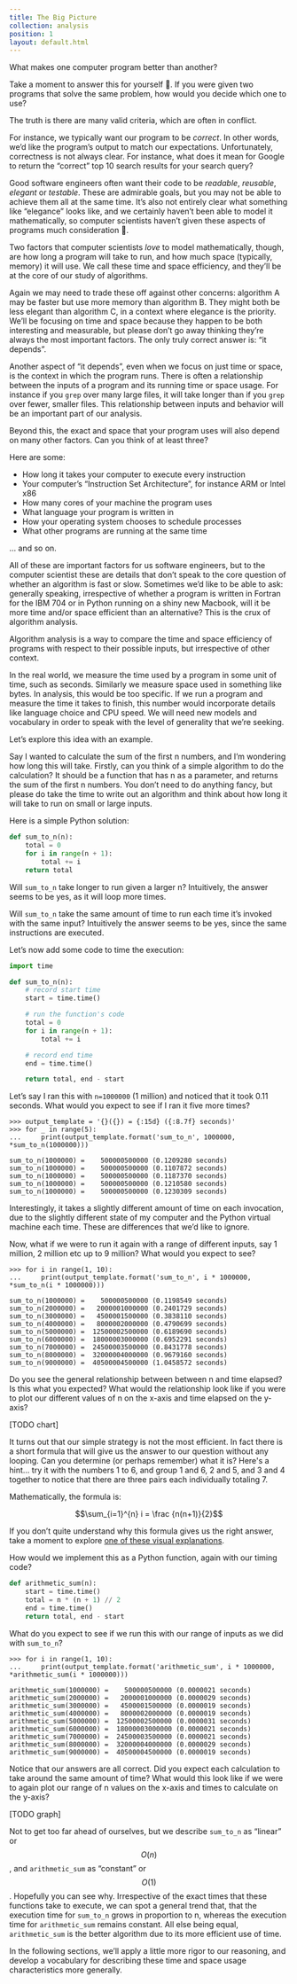```yaml
---
title: The Big Picture
collection: analysis
position: 1
layout: default.html
---
```


What makes one computer program better than another?

Take a moment to answer this for yourself 🙂. If you were given two programs that solve the same problem, how would you decide which one to use?

The truth is there are many valid criteria, which are often in conflict.

For instance, we typically want our program to be _correct_. In other words, we’d like the program’s output to match our expectations. Unfortunately, correctness is not always clear. For instance, what does it mean for Google to return the “correct” top 10 search results for your search query?

Good software engineers often want their code to be _readable_, _reusable_, _elegant_ or _testable_. These are admirable goals, but you may not be able to achieve them all at the same time. It’s also not entirely clear what something like “elegance” looks like, and we certainly haven’t been able to model it mathematically, so computer scientists haven’t given these aspects of programs much consideration 🤷‍.

Two factors that computer scientists _love_ to model mathematically, though, are how long a program will take to run, and how much space (typically, memory) it will use. We call these time and space efficiency, and they’ll be at the core of our study of algorithms.

Again we may need to trade these off against other concerns: algorithm A may be faster but use more memory than algorithm B. They might both be less elegant than algorithm C, in a context where elegance is the priority. We’ll be focusing on time and space because they happen to be both interesting and measurable, but please don’t go away thinking they’re always the most important factors. The only truly correct answer is: “it depends”.

Another aspect of “it depends”, even when we focus on just time or space, is the context in which the program runs. There is often a relationship between the inputs of a program and its running time or space usage. For instance if you `grep` over many large files, it will take longer than if you `grep` over fewer, smaller files. This relationship between inputs and behavior will be an important part of our analysis.

Beyond this, the exact and space that your program uses will also depend on many other factors. Can you think of at least three?

Here are some:

* How long it takes your computer to execute every instruction
* Your computer’s “Instruction Set Architecture”, for instance ARM or Intel x86
* How many cores of your machine the program uses
* What language your program is written in
* How your operating system chooses to schedule processes
* What other programs are running at the same time

&hellip; and so on.

All of these are important factors for us software engineers, but to the computer scientist these are details that don’t speak to the core question of whether an algorithm is fast or slow. Sometimes we’d like to be able to ask: generally speaking, irrespective of whether a program is written in Fortran for the IBM 704 or in Python running on a shiny new Macbook, will it be more time and/or space efficient than an alternative? This is the crux of algorithm analysis.

<p class="crux">
Algorithm analysis is a way to compare the time and space efficiency of programs with respect to their possible inputs, but irrespective of other context.
</p>

In the real world, we measure the time used by a program in some unit of time, such as seconds. Similarly we measure space used in something like bytes. In analysis, this would be too specific. If we run a program and measure the time it takes to finish, this number would incorporate details like language choice and CPU speed. We will need new models and vocabulary in order to speak with the level of generality that we’re seeking.

Let’s explore this idea with an example.

Say I wanted to calculate the sum of the first n numbers, and I’m wondering how long this will take. Firstly, can you think of a simple algorithm to do the calculation? It should be a function that has n as a parameter, and returns the sum of the first n numbers. You don’t need to do anything fancy, but please do take the time to write out an algorithm and think about how long it will take to run on small or large inputs.

Here is a simple Python solution:

```python
def sum_to_n(n):
    total = 0
    for i in range(n + 1):
        total += i
    return total
```

Will `sum_to_n` take longer to run given a larger n? Intuitively, the answer seems to be yes, as it will loop more times.

Will `sum_to_n` take the same amount of time to run each time it’s invoked with the same input? Intuitively the answer seems to be yes, since the same instructions are executed.

Let’s now add some code to time the execution:


```python
import time

def sum_to_n(n):
    # record start time
    start = time.time()

    # run the function's code
    total = 0
    for i in range(n + 1):
        total += i

    # record end time
    end = time.time()

    return total, end - start
```

Let’s say I ran this with `n=1000000` (1 million) and noticed that it took 0.11 seconds. What would you expect to see if I ran it five more times?

```
>>> output_template = '{}({}) = {:15d} ({:8.7f} seconds)'
>>> for _ in range(5):
...     print(output_template.format('sum_to_n', 1000000, *sum_to_n(1000000)))
```

```
sum_to_n(1000000) =    500000500000 (0.1209280 seconds)
sum_to_n(1000000) =    500000500000 (0.1107872 seconds)
sum_to_n(1000000) =    500000500000 (0.1187370 seconds)
sum_to_n(1000000) =    500000500000 (0.1210580 seconds)
sum_to_n(1000000) =    500000500000 (0.1230309 seconds)
```

Interestingly, it takes a slightly different amount of time on each invocation, due to the slightly different state of my computer and the Python virtual machine each time. These are differences that we’d like to ignore.

Now, what if we were to run it again with a range of different inputs, say 1 million, 2 million etc up to 9 million? What would you expect to see?

```
>>> for i in range(1, 10):
...     print(output_template.format('sum_to_n', i * 1000000, *sum_to_n(i * 1000000)))
```

```
sum_to_n(1000000) =    500000500000 (0.1198549 seconds)
sum_to_n(2000000) =   2000001000000 (0.2401729 seconds)
sum_to_n(3000000) =   4500001500000 (0.3838110 seconds)
sum_to_n(4000000) =   8000002000000 (0.4790699 seconds)
sum_to_n(5000000) =  12500002500000 (0.6189690 seconds)
sum_to_n(6000000) =  18000003000000 (0.6952291 seconds)
sum_to_n(7000000) =  24500003500000 (0.8431778 seconds)
sum_to_n(8000000) =  32000004000000 (0.9679160 seconds)
sum_to_n(9000000) =  40500004500000 (1.0458572 seconds)
```

Do you see the general relationship between between n and time elapsed? Is this what you expected? What would the relationship look like if you were to plot our different values of n on the x-axis and time elapsed on the y-axis?

[TODO chart]

It turns out that our simple strategy is not the most efficient. In fact there is a short formula that will give us the answer to our question without any looping. Can you determine (or perhaps remember) what it is? Here's a hint... try it with the numbers 1 to 6, and group 1 and 6, 2 and 5, and 3 and 4 together to notice that there are three pairs each individually totaling 7.

Mathematically, the formula is:

$$\sum_{i=1}^{n} i = \frac {n(n+1)}{2}$$

If you don’t quite understand why this formula gives us the right answer, take a moment to explore [one of these visual explanations](https://fr0ddy.github.io/math/visual-proofs/sum-of-first-n-natural-numbers.html).

How would we implement this as a Python function, again with our timing code?

```python
def arithmetic_sum(n):
    start = time.time()
    total = n * (n + 1) // 2
    end = time.time()
    return total, end - start
```

What do you expect to see if we run this with our range of inputs as we did with `sum_to_n`?

```
>>> for i in range(1, 10):
...     print(output_template.format('arithmetic_sum', i * 1000000, *arithmetic_sum(i * 1000000)))
```

```
arithmetic_sum(1000000) =    500000500000 (0.0000021 seconds)
arithmetic_sum(2000000) =   2000001000000 (0.0000029 seconds)
arithmetic_sum(3000000) =   4500001500000 (0.0000019 seconds)
arithmetic_sum(4000000) =   8000002000000 (0.0000019 seconds)
arithmetic_sum(5000000) =  12500002500000 (0.0000031 seconds)
arithmetic_sum(6000000) =  18000003000000 (0.0000021 seconds)
arithmetic_sum(7000000) =  24500003500000 (0.0000021 seconds)
arithmetic_sum(8000000) =  32000004000000 (0.0000029 seconds)
arithmetic_sum(9000000) =  40500004500000 (0.0000019 seconds)
```

Notice that our answers are all correct. Did you expect each calculation to take around the same amount of time? What would this look like if we were to again plot our range of n values on the x-axis and times to calculate on the y-axis?

[TODO graph]

Not to get too far ahead of ourselves, but we describe `sum_to_n` as “linear” or $$O(n)$$, and `arithmetic_sum` as “constant” or $$O(1)$$. Hopefully you can see why. Irrespective of the exact times that these functions take to execute, we can spot a general trend that, that the execution time for `sum_to_n` grows in proportion to n, whereas the execution time for `arithmetic_sum` remains constant. All else being equal, `arithmetic_sum` is the better algorithm due to its more efficient use of time.

In the following sections, we’ll apply a little more rigor to our reasoning, and develop a vocabulary for describing these time and space usage characteristics more generally.

